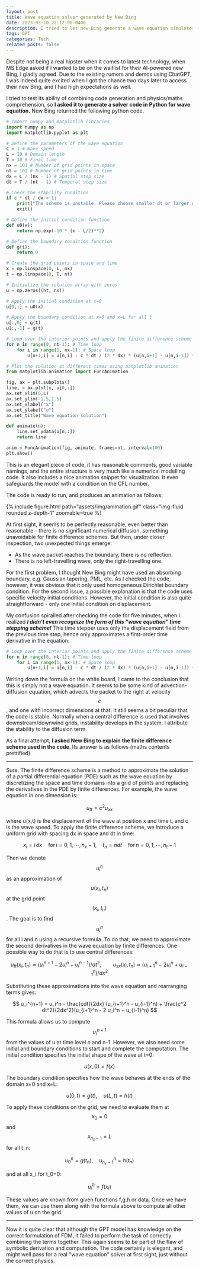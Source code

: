 ```yaml
---
layout: post
title: Wave equation solver generated by New Bing
date: 2023-03-10 22:12:00-0400
description: I tried to let new Bing generate a wave equation simulator. The result - nice visualization code, seemingly correct structure, wrong physics.
tags: GPT
categories: Tech
related_posts: false
---
```

Despite not being a real hipster when it comes to latest technology, when MS Edge asked if I wanted to be on the waitlist for their AI-powered new Bing, I gladly agreed.
Due to the existing rumors and demos using ChatGPT, I was indeed quite excited when I got the chance two days later to access their new Bing, and I had high expectations as well.

I tried to test its ability of combining code generation and physics/maths comprehension, so **I asked it to generate a solver code in Python for wave equation.**
New Bing returned the following python code.

```python
# Import numpy and matplotlib libraries
import numpy as np
import matplotlib.pyplot as plt

# Define the parameters of the wave equation
c = 1 # Wave speed
L = 10 # Domain length
T = 10 # Final time
nx = 101 # Number of grid points in space
nt = 101 # Number of grid points in time
dx = L / (nx - 1) # Spatial step size
dt = T / (nt - 1) # Temporal step size

# Check the stability condition
if c * dt / dx > 1:
    print("The scheme is unstable. Please choose smaller dt or larger dx.")
    exit()

# Define the initial condition function
def u0(x):
    return np.exp(-10 * (x - L/2)**2)

# Define the boundary condition function
def g(t):
    return 0

# Create the grid points in space and time
x = np.linspace(0, L, nx)
t = np.linspace(0, T, nt)

# Initialize the solution array with zeros
u = np.zeros((nt, nx))

# Apply the initial condition at t=0
u[0,:] = u0(x)

# Apply the boundary condition at x=0 and x=L for all t
u[:,0] = g(t)
u[:,-1] = g(t)

# Loop over the interior points and apply the finite difference scheme
for n in range(0, nt-1): # Time loop
    for i in range(1, nx-1): # Space loop
        u[n+1,i] = u[n,i] - c * dt / (2 * dx) * (u[n,i+1] - u[n,i-1]) + c**2 * dt**2 / (2 * dx**2) * (u[n,i+1] - 2 * u[n,i] + u[n,i-1])

# Plot the solution at different times using matplotlib animation 
from matplotlib.animation import FuncAnimation

fig, ax = plt.subplots()
line, = ax.plot(x, u[0,:])
ax.set_xlim(0,L)
ax.set_ylim(-1.5,1.5)
ax.set_xlabel("x")
ax.set_ylabel("u")
ax.set_title("Wave equation solution")

def animate(n):
    line.set_ydata(u[n,:])
    return line

anim = FuncAnimation(fig, animate, frames=nt, interval=100)
plt.show()
```


This is an elegant piece of code, it has reasonable comments, good variable namings, and the entire structure is very much like a numerical modelling code. It also includes a nice animation snippet for visualization. It even safeguards the model with a condition on the CFL number.

The code is ready to run, and produces an animation as follows.

<div class="row justify-content-center">
    <div class="col-sm-2">
    </div>
    <div class="col-sm-8">
        {% include figure.html path="assets/img/animation.gif" class="img-fluid rounded z-depth-1" zoomable=true %}
    </div>
    <div class="col-sm-2">
    </div>
</div>

At first sight, it seems to be perfectly reasonable, even better than reasonable - there is no significant numerical diffusion, something unavoidable for finite difference schemes. But then, under closer inspection, two unexpected things emerge:
- As the wave packet reaches the boundary, there is no reflection.
- There is no left-travelling wave, only the right-travelling one.

For the first problem, I thought New Bing might have used an absorbing boundary, e.g. Gaussian tapering, PML, etc.
As I checked the code, however, it was obvious that it only used homogeneous Dirichlet boundary condition.
For the second issue, a possible explanation is that the code uses specific velocity initial conditions.
However, the initial condition is also quite straightforward - only one initial condition on displacement.

My confusion spiralled after checking the code for five minutes, when I realized ***I didn't even recognize the form of this "wave equation" time stepping scheme!***
This time stepper uses only the displacement field from the previous time step, hence only approximates a first-order time derivative in the equation:

```python
# Loop over the interior points and apply the finite difference scheme
for n in range(0, nt-1): # Time loop
    for i in range(1, nx-1): # Space loop
        u[n+1,i] = u[n,i] - c * dt / (2 * dx) * (u[n,i+1] - u[n,i-1]) + c**2 * dt**2 / (2 * dx**2) * (u[n,i+1] - 2 * u[n,i] + u[n,i-1])
```

Writing down the formula on the white board, I came to the conclusion that this is simply not a wave equation. It seems to be some kind of advection-diffusion equation, which advects the packet to the right at velocity $$c$$, and one with incorrect dimensions at that. It still seems a bit peculiar that the code is stable. Normally when a central difference is used that involves downstream/downwind grids, instability develops in the system. I attribute the stability to the diffusion term.

As a final attempt, **I asked New Bing to explain the finite difference scheme used in the code**. Its answer is as follows (maths contents prettified).

---

Sure. The finite difference scheme is a method to approximate the solution of a partial differential equation (PDE) such as the wave equation by discretizing the space and time domains into a grid of points and replacing the derivatives in the PDE by finite differences. For example, the wave equation in one dimension is:

$$ u_{tt} = c^2 u_{xx} $$

where u(x,t) is the displacement of the wave at position x and time t, and c is the wave speed. To apply the finite difference scheme, we introduce a uniform grid with spacing dx in space and dt in time:

$$ x_i = i\, dx \quad \mathrm{for}\, i = 0, 1, \cdots, n_x - 1,\quad  t_n = ndt \quad \mathrm{for}\, n = 0, 1, \cdots, n_t-1 $$

Then we denote $$u_i^n$$ as an approximation of $$u(x_i,t_n)$$ at the grid point $$(x_i,t_n)$$. The goal is to find $$u_i^n$$ for all i and n using a recursive formula. To do that, we need to approximate the second derivatives in the wave equation by finite differences. One possible way to do that is to use central differences:

$$ u_{tt} (x_i, t_n) \approx (u_i^{n+1} - 2 u_i^n + u_i^{n-1}) / dt^2, \qquad u_{xx} (x_i,t_n) \approx (u_{i+1}^n - 2 u_i^n + u_{i-1}^n) / dx^2 $$

Substituting these approximations into the wave equation and rearranging terms gives:

$$ u_i^{n+1} = u_i^n - \frac{cdt}{2dx} (u_{i+1}^n - u_{i-1}^n) + \frac{c^2 dt^2}{2dx^2}(u_{i+1}^n - 2 u_i^n + u_{i-1}^n) $$

This formula allows us to compute $$u_i^{n+1}$$ from the values of u at time level n and n-1. However, we also need some initial and boundary conditions to start and complete the computation. The initial condition specifies the initial shape of the wave at t=0:

$$ u(x,0) = f(x) $$

The boundary condition specifies how the wave behaves at the ends of the domain x=0 and x=L:

$$ u(0,t) = g(t),\quad u(L,t) = h(t) $$

To apply these conditions on the grid, we need to evaluate them at $$x_0=0$$ and $$x_{n_x-1}=L$$ for all t_n:

$$ u_0^n = g(t_n),\quad u_{n_x-1}^n = h(t_n) $$

and at all x_i for t_0=0:

$$ u_i^0 = f(x_i) $$

These values are known from given functions f,g,h or data. Once we have them, we can use them along with the formula above to compute all other values of u on the grid.

---

Now it is quite clear that although the GPT model has knowledge on the correct formulation of FDM, it failed to perform the task of correctly combining the terms together. This again seems to be part of the flaw of symbolic derivation and computation.
The code certainly is elegant, and might well pass for a real "wave equation" solver at first sight, just without the correct physics.
